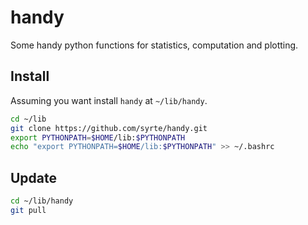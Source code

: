 # handy
Some handy python functions for statistics, computation and plotting.

## Install
Assuming you want install `handy` at `~/lib/handy`.
```bash
cd ~/lib
git clone https://github.com/syrte/handy.git
export PYTHONPATH=$HOME/lib:$PYTHONPATH
echo "export PYTHONPATH=$HOME/lib:$PYTHONPATH" >> ~/.bashrc
```

## Update

```bash
cd ~/lib/handy
git pull
```
